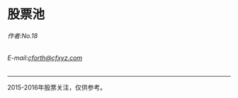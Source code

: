 股票池
==================


###### 作者:No.18
###### E-mail:cforth@cfxyz.com
------------------

2015-2016年股票关注，仅供参考。
